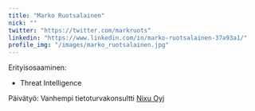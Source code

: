 ```yaml
---
title: "Marko Ruotsalainen"
nick: ""
twitter: "https://twitter.com/markruots"
linkedin: "https://www.linkedin.com/in/marko-ruotsalainen-37a93a1/"
profile_img: "/images/marko_ruotsalainen.jpg"
---
```


Erityisosaaminen:
* Threat Intelligence

Päivätyö: Vanhempi tietoturvakonsultti [Nixu Oyj](https://www.nixu.com)
